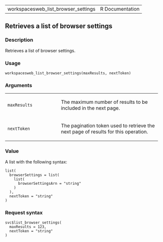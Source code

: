 <table style="width: 100%;">
<tbody>
<tr class="odd">
<td>workspacesweb_list_browser_settings</td>
<td style="text-align: right;">R Documentation</td>
</tr>
</tbody>
</table>

## Retrieves a list of browser settings

### Description

Retrieves a list of browser settings.

### Usage

    workspacesweb_list_browser_settings(maxResults, nextToken)

### Arguments

<table>
<colgroup>
<col style="width: 35%" />
<col style="width: 65%" />
</colgroup>
<tbody>
<tr class="odd">
<td><code
id="workspacesweb_list_browser_settings_:_maxResults">maxResults</code></td>
<td><p>The maximum number of results to be included in the next
page.</p></td>
</tr>
<tr class="even">
<td><code
id="workspacesweb_list_browser_settings_:_nextToken">nextToken</code></td>
<td><p>The pagination token used to retrieve the next page of results
for this operation.</p></td>
</tr>
</tbody>
</table>

### Value

A list with the following syntax:

    list(
      browserSettings = list(
        list(
          browserSettingsArn = "string"
        )
      ),
      nextToken = "string"
    )

### Request syntax

    svc$list_browser_settings(
      maxResults = 123,
      nextToken = "string"
    )
